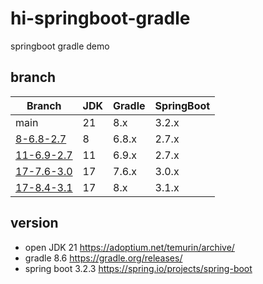 # hi-springboot-gradle

springboot gradle demo

## branch

| Branch                              | JDK | Gradle | SpringBoot |
|-------------------------------------|-----|--------|------------|
| main                                | 21  | 8.x    | 3.2.x      |
| [8-6.8-2.7](../../tree/8-6.8-2.7)   | 8   | 6.8.x  | 2.7.x      |
| [11-6.9-2.7](../../tree/11-6.9-2.7) | 11  | 6.9.x  | 2.7.x      |
| [17-7.6-3.0](../../tree/17-7.6-3.0) | 17  | 7.6.x  | 3.0.x      |
| [17-8.4-3.1](../../tree/17-8.4-3.1) | 17  | 8.x    | 3.1.x      |

## version

- open JDK 21 https://adoptium.net/temurin/archive/
- gradle 8.6 https://gradle.org/releases/
- spring boot 3.2.3 https://spring.io/projects/spring-boot

